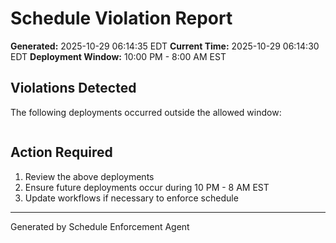# Schedule Violation Report

**Generated:** 2025-10-29 06:14:35 EDT
**Current Time:** 2025-10-29 06:14:30 EDT
**Deployment Window:** 10:00 PM - 8:00 AM EST

## Violations Detected

The following deployments occurred outside the allowed window:

```

```

## Action Required

1. Review the above deployments
2. Ensure future deployments occur during 10 PM - 8 AM EST
3. Update workflows if necessary to enforce schedule

---

Generated by Schedule Enforcement Agent
